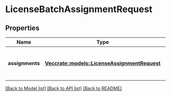 # LicenseBatchAssignmentRequest

## Properties

Name | Type | Description | Notes
------------ | ------------- | ------------- | -------------
**assignments** | [**Vec<crate::models::LicenseAssignmentRequest>**](LicenseAssignmentRequest.md) | The list of license assignment updates to make. | 

[[Back to Model list]](../README.md#documentation-for-models) [[Back to API list]](../README.md#documentation-for-api-endpoints) [[Back to README]](../README.md)


